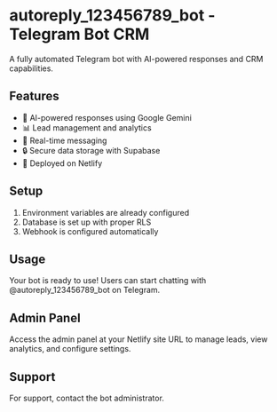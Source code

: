 # autoreply_123456789_bot - Telegram Bot CRM

A fully automated Telegram bot with AI-powered responses and CRM capabilities.

## Features

- 🤖 AI-powered responses using Google Gemini
- 📊 Lead management and analytics
- 💬 Real-time messaging
- 🔒 Secure data storage with Supabase
- 🚀 Deployed on Netlify

## Setup

1. Environment variables are already configured
2. Database is set up with proper RLS
3. Webhook is configured automatically

## Usage

Your bot is ready to use! Users can start chatting with @autoreply_123456789_bot on Telegram.

## Admin Panel

Access the admin panel at your Netlify site URL to manage leads, view analytics, and configure settings.

## Support

For support, contact the bot administrator.